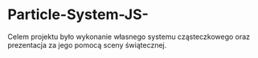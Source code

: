 # Particle-System-JS-
Celem projektu było wykonanie własnego systemu cząsteczkowego oraz prezentacja za jego pomocą sceny świątecznej.
